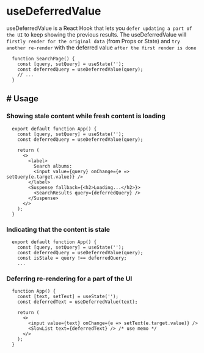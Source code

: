 # useDeferredValue

useDeferredValue is a React Hook that lets you `defer updating a part of the UI` to keep showing the previous results. The useDeferredValue will `firstly render for the original data` (from Props or State) and `try another re-render` with the deferred value `after the first render is done`

```
  function SearchPage() {
    const [query, setQuery] = useState('');
    const deferredQuery = useDeferredValue(query);
    // ...
  }
```

## # Usage

### Showing stale content while fresh content is loading

```
  export default function App() {
    const [query, setQuery] = useState('');
    const deferredQuery = useDeferredValue(query);

    return (
      <>
        <label>
          Search albums:
          <input value={query} onChange={e => setQuery(e.target.value)} />
        </label>
        <Suspense fallback={<h2>Loading...</h2>}>
          <SearchResults query={deferredQuery} />
        </Suspense>
      </>
    );
  }
```

### Indicating that the content is stale

```
  export default function App() {
    const [query, setQuery] = useState('');
    const deferredQuery = useDeferredValue(query);
    const isStale = query !== deferredQuery;
    ...
```

### Deferring re-rendering for a part of the UI

```
  function App() {
    const [text, setText] = useState('');
    const deferredText = useDeferredValue(text);

    return (
      <>
        <input value={text} onChange={e => setText(e.target.value)} />
        <SlowList text={deferredText} /> /* use memo */
      </>
    );
  }
```
